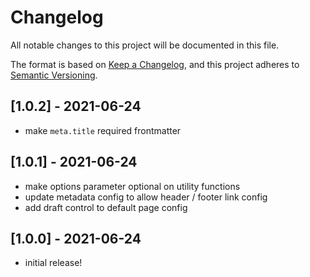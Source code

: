 # Changelog

All notable changes to this project will be documented in this file.

The format is based on [Keep a Changelog](https://keepachangelog.com/en/1.0.0/),
and this project adheres to [Semantic Versioning](https://semver.org/spec/v2.0.0.html).

## [1.0.2] - 2021-06-24

- make `meta.title` required frontmatter

## [1.0.1] - 2021-06-24

- make options parameter optional on utility functions
- update metadata config to allow header / footer link config
- add draft control to default page config

## [1.0.0] - 2021-06-24

- initial release!
